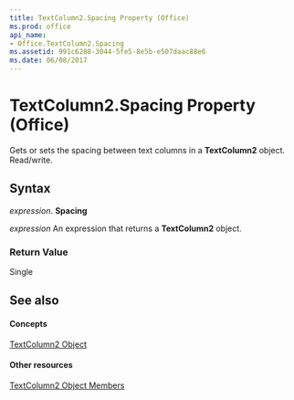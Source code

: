 ```yaml
---
title: TextColumn2.Spacing Property (Office)
ms.prod: office
api_name:
- Office.TextColumn2.Spacing
ms.assetid: 991c6288-3044-5fe5-8e5b-e507daac88e6
ms.date: 06/08/2017
---
```



# TextColumn2.Spacing Property (Office)

Gets or sets the spacing between text columns in a  **TextColumn2** object. Read/write.


## Syntax

 _expression_. **Spacing**

 _expression_ An expression that returns a **TextColumn2** object.


### Return Value

Single


## See also


#### Concepts


[TextColumn2 Object](textcolumn2-object-office.md)
#### Other resources


[TextColumn2 Object Members](textcolumn2-members-office.md)

